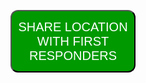 <!DOCTYPE html>
<html>
<style>
button {
width: 200;
height: 100;
background-color: #009900;
font-size: 20px;
color: white;
text-align:center;
border-radius: 12px;
font_family:"Engravers MT"
}
    </style>

<button onclick="getLocation()">SHARE LOCATION WITH FIRST RESPONDERS</button>
<p id="demo"></p>
<script>
var x = document.getElementById("demo");
function logError(error) {
    console.log(error);
}
function getLocation() {
  if (navigator.geolocation) {
    console.log("About to get location");
    navigator.geolocation.getCurrentPosition(showPosition, logError);
    console.log("Got location");
  } else { 
    console.log("Will not get location");
    x.innerHTML = "Geolocation is not supported by this browser.";
  }
}
function showPosition(position) {
  console.log("About to display location");
  x.innerHTML = "Latitude: " + position.coords.latitude + 
  "<br>Longitude: " + position.coords.longitude;
}
</script>
</html> 

